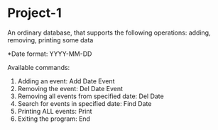 # Project-1
An ordinary database, that supports the following operations: adding, removing, printing some data

*Date format: YYYY-MM-DD

Available commands:
1) Adding an event: Add Date Event
2) Removing the event: Del Date Event
3) Removing all events from specified date: Del Date
4) Search for events in specified date: Find Date
5) Printing ALL events: Print
6) Exiting the program: End
